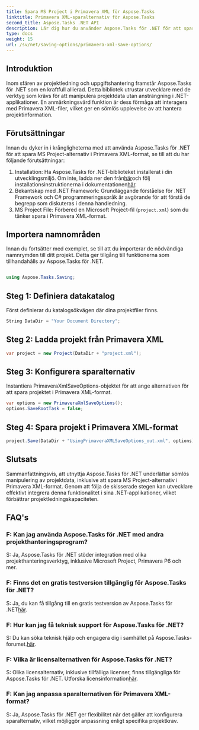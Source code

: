 ```yaml
---
title: Spara MS Project i Primavera XML för Aspose.Tasks
linktitle: Primavera XML-sparalternativ för Aspose.Tasks
second_title: Aspose.Tasks .NET API
description: Lär dig hur du använder Aspose.Tasks för .NET för att spara MS Project-alternativ i Primavera XML-format. Förbättra projektledningskapaciteten utan ansträngning.
type: docs
weight: 15
url: /sv/net/saving-options/primavera-xml-save-options/
---
```

## Introduktion
Inom sfären av projektledning och uppgiftshantering framstår Aspose.Tasks för .NET som en kraftfull allierad. Detta bibliotek utrustar utvecklare med de verktyg som krävs för att manipulera projektdata utan ansträngning i .NET-applikationer. En anmärkningsvärd funktion är dess förmåga att interagera med Primavera XML-filer, vilket ger en sömlös upplevelse av att hantera projektinformation.
## Förutsättningar
Innan du dyker in i krångligheterna med att använda Aspose.Tasks för .NET för att spara MS Project-alternativ i Primavera XML-format, se till att du har följande förutsättningar:
1.  Installation: Ha Aspose.Tasks för .NET-biblioteket installerat i din utvecklingsmiljö. Om inte, ladda ner den från[här](https://releases.aspose.com/tasks/net/)och följ installationsinstruktionerna i dokumentationen[här](https://reference.aspose.com/tasks/net/).
2. Bekantskap med .NET Framework: Grundläggande förståelse för .NET Framework och C# programmeringsspråk är avgörande för att förstå de begrepp som diskuteras i denna handledning.
3. MS Project File: Förbered en Microsoft Project-fil (`project.xml`) som du tänker spara i Primavera XML-format.

## Importera namnområden
Innan du fortsätter med exemplet, se till att du importerar de nödvändiga namnrymden till ditt projekt. Detta ger tillgång till funktionerna som tillhandahålls av Aspose.Tasks för .NET.

```csharp

using Aspose.Tasks.Saving;
```

## Steg 1: Definiera datakatalog
Först definierar du katalogsökvägen där dina projektfiler finns.
```csharp
String DataDir = "Your Document Directory";
```
## Steg 2: Ladda projekt från Primavera XML
```csharp
var project = new Project(DataDir + "project.xml");
```
## Steg 3: Konfigurera sparalternativ
Instantiera PrimaveraXmlSaveOptions-objektet för att ange alternativen för att spara projektet i Primavera XML-format.
```csharp
var options = new PrimaveraXmlSaveOptions();
options.SaveRootTask = false;
```
## Steg 4: Spara projekt i Primavera XML-format
```csharp
project.Save(DataDir + "UsingPrimaveraXMLSaveOptions_out.xml", options);
```

## Slutsats
Sammanfattningsvis, att utnyttja Aspose.Tasks för .NET underlättar sömlös manipulering av projektdata, inklusive att spara MS Project-alternativ i Primavera XML-format. Genom att följa de skisserade stegen kan utvecklare effektivt integrera denna funktionalitet i sina .NET-applikationer, vilket förbättrar projektledningskapaciteten.
## FAQ's
### F: Kan jag använda Aspose.Tasks för .NET med andra projekthanteringsprogram?
S: Ja, Aspose.Tasks för .NET stöder integration med olika projekthanteringsverktyg, inklusive Microsoft Project, Primavera P6 och mer.
### F: Finns det en gratis testversion tillgänglig för Aspose.Tasks för .NET?
 S: Ja, du kan få tillgång till en gratis testversion av Aspose.Tasks för .NET[här](https://releases.aspose.com/).
### F: Hur kan jag få teknisk support för Aspose.Tasks för .NET?
 S: Du kan söka teknisk hjälp och engagera dig i samhället på Aspose.Tasks-forumet.[här](https://forum.aspose.com/c/tasks/15).
### F: Vilka är licensalternativen för Aspose.Tasks för .NET?
 S: Olika licensalternativ, inklusive tillfälliga licenser, finns tillgängliga för Aspose.Tasks för .NET. Utforska licensinformation[här](https://purchase.aspose.com/buy).
### F: Kan jag anpassa sparalternativen för Primavera XML-format?
S: Ja, Aspose.Tasks för .NET ger flexibilitet när det gäller att konfigurera sparalternativ, vilket möjliggör anpassning enligt specifika projektkrav.